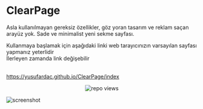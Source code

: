 # ClearPage

Asla kullanılmayan gereksiz özellikler, göz yoran tasarım ve reklam saçan arayüz yok.
Sade ve minimalist yeni sekme sayfası.<br>

Kullanmaya başlamak için aşağıdaki linki web tarayıcınızın varsayılan sayfası yapmanız yeterlidir<br>
İlerleyen zamanda link değişebilir<br><br>

https://yusufardac.github.io/ClearPage/index
<br>
<p align="center">
    <img src="https://visitor-badge.laobi.icu/badge?page_id=yusufardac.ClearPage" alt="repo views"/>
</p>


![screenshot](https://github.com/user-attachments/assets/43f9ddf7-3421-4c34-b920-f13e2f01c991)




